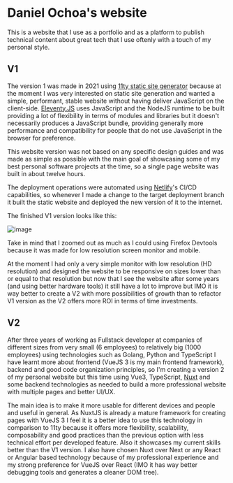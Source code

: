 # Daniel Ochoa's website

This is a website that I use as a portfolio and as a platform to publish technical content about great tech that I use oftenly with a touch of my personal style.

## V1

The version 1 was made in 2021 using [11ty static site generator](https://www.11ty.dev/) because at the moment I was very interested on static site generation and wanted a simple, performant, stable website without having deliver JavaScript on the client-side. [Eleventy.JS](https://www.11ty.dev/) uses JavaScript and the NodeJS runtime to be built providing a lot of flexibility in terms of modules and libraries but it doesn't necessarily produces a JavaScript bundle, providing generally more performance and compatibility for people that do not use JavaScript in the browser for preference.

This website version was not based on any specific design guides and was made as simple as possible with the main goal of showcasing some of my best personal software projects at the time, so a single page website was built in about twelve hours.

The deployment operations were automated using [Netlify](https://www.netlify.com/)'s CI/CD capabilities, so whenever I made a change to the target deployment branch it built the static website and deployed the new version of it to the internet.

The finished V1 version looks like this:

![image](https://github.com/jigth/my-personal-website/assets/49813759/ecb7ee47-97b3-47ea-ac55-8b5d82d3db12)

Take in mind that I zoomed out as much as I could using Firefox Devtools because it was made for low resolution screen monitor and mobile.

At the moment I had only a very simple monitor with low resolution (HD resolution) and designed the website to be responsive on sizes lower than or equal to that resolution but now that I see the website after some years (and using better hardware tools) it still have a lot to improve but IMO it is way better to create a V2 with more possibilities of growth than to refactor V1 version as the V2 offers more ROI in terms of time investments.

## V2

After three years of working as Fullstack developer at companies of different sizes from very small (6 employees) to relatively big (1000 employees) using technologies such as Golang, Python and TypeScript I have learnt more about frontend (VueJS 3 is my main frontend framework), backend and good code organization principles, so I'm creating a version 2 of my personal website but this time using Vue3, TypeScript, [Nuxt](https://nuxt.com/) and some backend technologies as needed to build a more professional website with multiple pages and better UI/UX.

The main idea is to make it more usable for different devices and people and useful in general. As NuxtJS is already a mature framework for creating pages with VueJS 3 I feel it is a better idea to use this technology in comparison to 11ty because it offers more flexibility, scalability, composability and good practices than the previous option with less technical effort per developed feature. Also it showcases my current skills better than the V1 version. I also have chosen Nuxt over Next or any React or Angular based technology because of my professional experience and my strong preference for VueJS over React (IMO it has way better debugging tools and generates a cleaner DOM tree).
